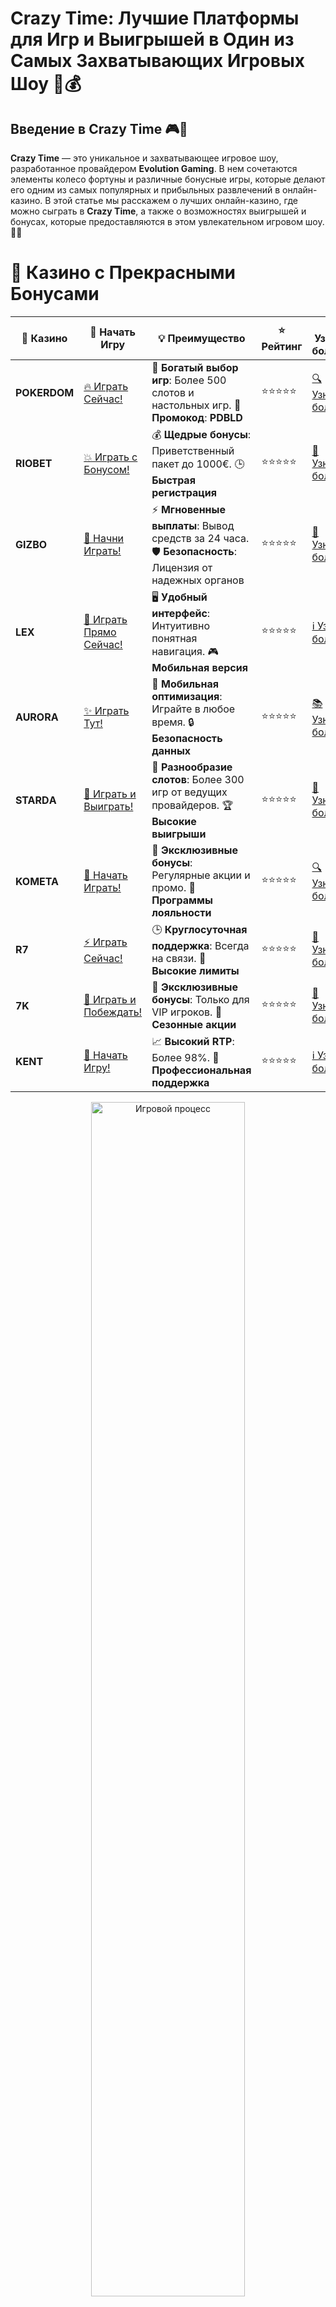 # **Crazy Time: Лучшие Платформы для Игр и Выигрышей в Один из Самых Захватывающих Игровых Шоу 🎰💰**

## Введение в **Crazy Time** 🎮💎

**Crazy Time** — это уникальное и захватывающее игровое шоу, разработанное провайдером **Evolution Gaming**. В нем сочетаются элементы колесо фортуны и различные бонусные игры, которые делают его одним из самых популярных и прибыльных развлечений в онлайн-казино. В этой статье мы расскажем о лучших онлайн-казино, где можно сыграть в **Crazy Time**, а также о возможностях выигрышей и бонусах, которые предоставляются в этом увлекательном игровом шоу. 🚀💸

# 🌟 Казино с Прекрасными Бонусами

| 🎲 **Казино** | 🔗 **Начать Игру** | 💡 **Преимущество** | ⭐ **Рейтинг** | 🔗 **Узнать больше** | 🆕 **Новая информация** |
|--------------|---------------------|---------------------|----------------|----------------------|-------------------------|
| **POKERDOM**  | [🔥 Играть Сейчас!](https://brandplay.link/4k77v2yx) | 🎉 **Богатый выбор игр**: Более 500 слотов и настольных игр. 🎁 **Промокод**: **PDBLD** | ⭐⭐⭐⭐⭐ | [🔍 Узнать больше](https://brandplay.link/4k77v2yx) | 🏆 **Победители турниров** получают эксклюзивные подарки! |
| **RIOBET**    | [💥 Играть с Бонусом!](https://brandplay.link/7xBLTPyj) | 💰 **Щедрые бонусы**: Приветственный пакет до 1000€. 🕒 **Быстрая регистрация** | ⭐⭐⭐⭐⭐ | [📖 Узнать больше](https://brandplay.link/7xBLTPyj) | 💬 **Поддержка 24/7** для комфортной игры в любое время! |
| **GIZBO**     | [🚀 Начни Играть!](https://brandplay.link/bprXw4YV) | ⚡ **Мгновенные выплаты**: Вывод средств за 24 часа. 🛡️ **Безопасность**: Лицензия от надежных органов | ⭐⭐⭐⭐⭐ | [📝 Узнать больше](https://brandplay.link/bprXw4YV) | 🔒 **SSL-шифрование** для максимальной безопасности данных игроков. |
| **LEX**       | [💎 Играть Прямо Сейчас!](https://brandplay.link/zW4hdDFV) | 🖥️ **Удобный интерфейс**: Интуитивно понятная навигация. 🎮 **Мобильная версия** | ⭐⭐⭐⭐⭐ | [ℹ️ Узнать больше](https://brandplay.link/zW4hdDFV) | 📱 **Поддержка всех мобильных устройств** для удобства игры в любом месте. |
| **AURORA**    | [✨ Играть Тут!](https://10trafic-stat2.com/click/668546556bcc6313411604bd/6766/13032/subaccount) | 📱 **Мобильная оптимизация**: Играйте в любое время. 🔒 **Безопасность данных** | ⭐⭐⭐⭐⭐ | [📚 Узнать больше](https://10trafic-stat2.com/click/668546556bcc6313411604bd/6766/13032/subaccount) | 🌍 **Международная лицензия** на деятельность в разных странах. |
| **STARDА**    | [🎉 Играть и Выиграть!](https://brandplay.link/fB7xwRFL) | 🎰 **Разнообразие слотов**: Более 300 игр от ведущих провайдеров. 🏆 **Высокие выигрыши** | ⭐⭐⭐⭐⭐ | [🔎 Узнать больше](https://brandplay.link/fB7xwRFL) | 🎉 **Ежемесячные турниры** с крупными призами! |
| **KOMETA**    | [🎁 Начать Играть!](https://brandplay.link/8ZymQJV8) | 🎁 **Эксклюзивные бонусы**: Регулярные акции и промо. 🔄 **Программы лояльности** | ⭐⭐⭐⭐⭐ | [🔍 Узнать больше](https://brandplay.link/8ZymQJV8) | 🌟 **Персонализированные предложения** для долгосрочных игроков. |
| **R7**        | [⚡ Играть Сейчас!](https://brandplay.link/bMd3Yjsw) | 🕒 **Круглосуточная поддержка**: Всегда на связи. 💸 **Высокие лимиты** | ⭐⭐⭐⭐⭐ | [📖 Узнать больше](https://brandplay.link/bMd3Yjsw) | 🎯 **Рейтинг игроков** для лучших участников. |
| **7K**        | [🎯 Играть и Побеждать!](https://brandplay.link/BvQyFShp) | 🌟 **Эксклюзивные бонусы**: Только для VIP игроков. 🎉 **Сезонные акции** | ⭐⭐⭐⭐⭐ | [📝 Узнать больше](https://brandplay.link/BvQyFShp) | 🥇 **Особые привилегии** для постоянных игроков. |
| **KENT**      | [🔑 Начать Игру!](https://brandplay.link/Fv2WP3js) | 📈 **Высокий RTP**: Более 98%. 💼 **Профессиональная поддержка** | ⭐⭐⭐⭐⭐ | [ℹ️ Узнать больше](https://brandplay.link/Fv2WP3js) | 💬 **Поддержка на нескольких языках** для удобства игроков. |

<div align="center"> <img src="https://i.pinimg.com/originals/1d/b3/25/1db325483acbe642c6d4e6fdd73a4988.gif" alt="Игровой процесс" width="70%"> </div>
---

# 🚀 Быстрые Выигрыши и Поддержка

| 🎲 **Казино** | 🔗 **Начать Игру** | 💡 **Преимущество** | ⭐ **Рейтинг** | 🔗 **Узнать больше** | 🆕 **Новая информация** |
|--------------|---------------------|---------------------|----------------|----------------------|-------------------------|
| **GAMA**      | [🎯 Играть Прямо Сейчас!](https://brandplay.link/j6NMKsDz) | 🔍 **Интуитивный интерфейс**: Легкость использования. 🏅 **Престижные турниры** | ⭐⭐⭐⭐☆ | [🔎 Узнать больше](https://brandplay.link/j6NMKsDz) | 🏆 **Турниры с большими призами** каждый месяц. |
| **ONION**     | [💥 Играть и Выигрывать!](https://brandplay.link/zBGRVpQ9) | 🤑 **Низкие ставки**: Идеально для начинающих. 🔄 **Быстрые выводы** | ⭐⭐⭐⭐☆ | [🔍 Узнать больше](https://brandplay.link/zBGRVpQ9) | 🎮 **Казино для новичков** с простыми правилами. |
| **ЧЕМПИОН**   | [🏅 Играть в Турнире!](https://temon-gter.cfd/go/lRq?p80412p304504pcc44t17455) | 🏅 **Лояльная программа**: Награды за активность. 🎁 **Ежемесячные бонусы** | ⭐⭐⭐⭐☆ | [📖 Узнать больше](https://temon-gter.cfd/go/lRq?p80412p304504pcc44t17455) | 🥇 **Турниры и лояльность** — каждый шаг вознаграждается. |
| **VAVADA**    | [🚀 Играть Без Ожидания!](https://vavadapartner.pro/?promo=ea5c9275-6854-4505-94fc-95ab18221945-linkb2) | 🚀 **Быстрая регистрация**: Начните играть мгновенно. 🔐 **Безопасные транзакции** | ⭐⭐⭐⭐☆ | [📝 Узнать больше](https://vavadapartner.pro/?promo=ea5c9275-6854-4505-94fc-95ab18221945-linkb2) | 🏆 **Программа для новых игроков** с бонусами за регистрацию. |
| **FRIENDS**   | [🎉 Играть и Развлекаться!](https://gofriends.mba/linkb2) | 🤝 **Социальные игры**: Играйте с друзьями. 🌐 **Мультиплатформенность** | ⭐⭐⭐⭐☆ | [ℹ️ Узнать больше](https://gofriends.mba/linkb2) | 🎮 **Играйте с друзьями** и зарабатывайте бонусы за совместные действия. |
| **1WIN**      | [⚡ Играть и Выигрывать!](https://brandplay.link/smXVpBbG) | 🏆 **Спортивные ставки**: Широкий выбор видов спорта. 💵 **Высокие коэффициенты** | ⭐⭐⭐⭐☆ | [📚 Узнать больше](https://brandplay.link/smXVpBbG) | ⚽ **Бонусы на спортивные ставки** для активных игроков. |
| **DRIP**      | [💥 Играть Сразу!](https://drp-ircp01.com/c07e6a3db) | 🌐 **Инновационные игры**: Новейшие игровые технологии. 🛡️ **Высокая безопасность** | ⭐⭐⭐⭐☆ | [🔎 Узнать больше](https://drp-ircp01.com/c07e6a3db) | 🔧 **Инновационные функции** для удобства игры. |
| **JOYCASINO** | [🎰 Играть И Побеждать!](https://rpc30.call2me.pro/?/ru/registration?apkpop=0&partner=p24970p3291217pc98f) | 🎁 **Приятные бонусы**: Ежедневные акции и подарки. 🕹️ **Разнообразие игр** | ⭐⭐⭐⭐☆ | [🔍 Узнать больше](https://rpc30.call2me.pro/?/ru/registration?apkpop=0&partner=p24970p3291217pc98f) | 🎉 **Щедрые фриспины** для новых игроков. |
| **PLAYFORTUNA** | [🔥 Играть С Бонусом!](https://fortunapromo.net/alt/playfortuna/registration?0dc4a9362a71feb7e3f165fb8e766f70) | 🎉 **Регулярные акции**: Бонусы, фриспины и многое другое. 🏅 **Турниры** | ⭐⭐⭐⭐☆ | [📚 Узнать больше](https://fortunapromo.net/alt/playfortuna/registration?0dc4a9362a71feb7e3f165fb8e766f70) | 🎯 **Выгодные предложения** на популярные игры. |
| **SYKAA**     | [💸 Играть Сейчас!](https://s-two-way.com/?source=linkb2&pid=30697) | 💸 **Доступные ставки**: Идеально для новичков. 🎁 **Щедрые бонусы** | ⭐⭐⭐⭐☆ | [🔍 Узнать больше](https://s-two-way.com/?source=linkb2&pid=30697) | 💥 **Акции с большими бонусами** для новичков и опытных игроков. |

<div align="center"> <img src="https://schaeffers-cdn.s3.amazonaws.com/images/default-source/schaeffers-cdn-images/default-images/sectors/bigstock-casino-gambling-concept-with-f-369012793.jpg?sfvrsn=493ad806_4" alt="Игровой процесс" width="70%"> </div>
---

# 💸 Казино с Привлекательными Программами Лояльности

| 🎲 **Казино** | 🔗 **Начать Игру** | 💡 **Преимущество** | ⭐ **Рейтинг** | 🔗 **Узнать больше** | 🆕 **Новая информация** |
|--------------|---------------------|---------------------|----------------|----------------------|-------------------------|
| **KOMETA**    | [🎯 Начни Играть!](https://brandplay.link/8ZymQJV8) | 🎁 **Эксклюзивные бонусы**: Регулярные акции и промо. 🔄 **Программы лояльности** | ⭐⭐⭐⭐⭐ | [🔍 Узнать больше](https://brandplay.link/8ZymQJV8) | 🌟 **Персонализированные предложения** для долгосрочных игроков. |
| **1Xslots**   | [🏅 Играть Прямо Сейчас!](https://brandplay.link/hSB1khtr) | 🎉 **Множество акций**: Еженедельные бонусы и турниры. 🛡️ **Безопасность** | ⭐⭐⭐⭐⭐ | [📚 Узнать больше](https://brandplay.link/hSB1khtr) | 🏅 **Награды за активность**: участники программы лояльности получают специальные привилегии. |
| **R7**        | [🚀 Играть Сейчас!](https://brandplay.link/bMd3Yjsw) | 🕒 **Круглосуточная поддержка**: Всегда на связи. 💸 **Высокие лимиты** | ⭐⭐⭐⭐⭐ | [📖 Узнать больше](https://brandplay.link/bMd3Yjsw) | 💬 **VIP-поддержка** для постоянных игроков с приоритетом. |

<div align="center"> <img src="https://i.pinimg.com/originals/1d/b3/25/1db325483acbe642c6d4e6fdd73a4988.gif" alt="Игровой процесс" width="70%"> </div>
---

---

## Что такое **Crazy Time**? 🧐🎡

**Crazy Time** — это игровой шоу-формат, который включает в себя вращение огромного колеса с числовыми секторами и бонусными играми. Игра привлекает игроков не только интересными ставками, но и возможностью попасть в одни из множества бонусных раундов, таких как **Cash Hunt**, **Coin Flip**, **Pachinko** и **Crazy Time**, где можно выиграть большие денежные призы. Слот сочетает в себе элементы казино и элементы живого шоу, что делает его очень динамичным и увлекательным. 🎰💵

### Основные особенности **Crazy Time** 📝✅

1. **Живое игровое шоу**: В **Crazy Time** есть реальный ведущий, который управляет игровым процессом и общается с игроками.
2. **Уникальные бонусные раунды**: В игре доступны бонусные игры, такие как **Cash Hunt**, **Pachinko**, **Coin Flip** и сам **Crazy Time**, где можно выиграть большие призы.
3. **Высокий RTP**: Слот имеет высокий коэффициент возврата игроку (RTP), что делает его привлекательным для игроков, ищущих большие шансы на выигрыш.
4. **Динамичный и увлекательный процесс**: Игра сочетает в себе элементы колесо фортуны и азартных игр, что делает ее невероятно захватывающей.

---

## Преимущества игры в **Crazy Time** 🏅🎰

### 1. **Высокие шансы на большие выигрыши** 💰✨

В **Crazy Time** игроки могут выиграть большие деньги, попав в бонусные игры, где множители могут значительно увеличить выигрыш. Это делает игру особенно привлекательной для тех, кто хочет испытать удачу и получить крупные выплаты.

### 2. **Уникальные бонусные раунды** 🎯💎

Каждый бонусный раунд в **Crazy Time** предлагает уникальные возможности для выигрыша. В **Cash Hunt** вы выбираете символы, в **Pachinko** падает шарик, а в **Coin Flip** вам предстоит угадать, какая сторона монеты выпадет. В бонусе **Crazy Time** вы можете умножить свой выигрыш в несколько раз.

### 3. **Простота и доступность** 🧐💡

**Crazy Time** легко понять и играть, поскольку правила игры интуитивно понятны. Вы выбираете ставку и ждете, пока колесо не остановится на одном из секторов, дающем вам возможность получить выигрыш или попасть в бонусную игру.

### 4. **Прямое вещание и общение с ведущим** 🎤🌟

В игре участвует живой ведущий, что добавляет элемент интерактивности и делает процесс более увлекательным. Это также помогает создать атмосферу настоящего шоу.

---

## Как выбрать лучшее казино для игры в **Crazy Time**? 🏆🎯

### 1. **Проверка лицензии и репутации** 🏢🌐

Перед тем как начать играть в **Crazy Time**, убедитесь, что казино имеет действующую лицензию от надежного регулятора, например, **Curacao eGaming**, **Malta Gaming Authority** или **UK Gambling Commission**. Лицензированные казино гарантируют честность игры и безопасность ваших средств.

### 2. **Репутация и отзывы игроков** 📝⭐

Проверьте отзывы других игроков о казино. Если у казино положительная репутация и высокие оценки, это означает, что оно предоставляет качественные и честные условия для игры.

### 3. **Условия бонусов и акций** 🎁📜

Изучите условия получения бонусов и акций в казино. Многие онлайн-казино предлагают бонусы для новых игроков, которые могут быть использованы для игры в **Crazy Time**.

### 4. **Методы пополнения и вывода средств** 💳💸

Обратите внимание на методы пополнения и вывода средств. Казино должно предлагать безопасные и удобные способы оплаты, такие как банковские карты, электронные кошельки и криптовалюты.

---

## Где найти **Crazy Time** для игры? 🌐💰

### 1. **Pokerdom** 🏆🎰

- **Лицензия**: Curacao eGaming
- **Особенности**: Приветственные бонусы, живое казино с **Crazy Time** и другими играми.
- **Методы пополнения и вывода**: Банковские карты, электронные кошельки, криптовалюты.

#### Преимущества:
- Легкий доступ к **Crazy Time** и другим живым играм.
- Приветственные бонусы для новых игроков.
- Быстрые и безопасные выплаты.

---

### 2. **Riobet** 🎲💎

- **Лицензия**: Malta Gaming Authority
- **Особенности**: Большой выбор живых игр, включая **Crazy Time**, бонусы на депозит.
- **Методы пополнения и вывода**: Visa, MasterCard, Skrill, Neteller.

#### Преимущества:
- Высокие RTP на играх, включая **Crazy Time**.
- Привлекательные бонусы для новых игроков.
- Простота навигации и быстрая регистрация.

---

### 3. **Gizbo** 💸🎉

- **Лицензия**: UK Gambling Commission
- **Особенности**: Игры с живыми ведущими, включая **Crazy Time**.
- **Методы пополнения и вывода**: Банковские карты, электронные кошельки.

#### Преимущества:
- Множество популярных живых игр с высокими шансами на выигрыш.
- Простота интерфейса и быстрые выплаты.
- Регулярные бонусы и акции для игроков.

---

### 4. **LEX** 🌟🎰

- **Лицензия**: Curacao eGaming
- **Особенности**: Программы лояльности и бонусы для игры в **Crazy Time**.
- **Методы пополнения и вывода**: Visa, MasterCard, Skrill.

#### Преимущества:
- Удобный интерфейс и высокая скорость вывода средств.
- Программы лояльности и бонусы на игры.
- Множество бонусных предложений для **Crazy Time**.

---

### 5. **Aurora** 🏅💎

- **Лицензия**: Malta Gaming Authority
- **Особенности**: Множество бонусов и фриспинов для игры в **Crazy Time**.
- **Методы пополнения и вывода**: PayPal, Visa, MasterCard.

#### Преимущества:
- Регулярные акции и турниры с возможностью выиграть реальные деньги.
- Простой интерфейс и широкий выбор игр.
- Высокие RTP на **Crazy Time** и других играх.

---

### 6. **Starda** ✨🎰

- **Лицензия**: Curacao eGaming
- **Особенности**: Множество бонусных предложений и поддержка криптовалют.
- **Методы пополнения и вывода**: Электронные кошельки, криптовалюты.

#### Преимущества:
- Множество бонусов для новичков и постоянных игроков.
- Быстрая обработка выплат.
- Высокие лимиты на депозиты и выводы.

---

### 7. **Kometa** 🚀🎮

- **Лицензия**: Malta Gaming Authority
- **Особенности**: Привлекательные бонусы и фриспины для новых игроков.
- **Методы пополнения и вывода**: Visa, MasterCard, Skrill.

#### Преимущества:
- Простота использования и быстрые выплаты.
- Множество бесплатных игр и бонусов.
- Прекрасное качество мобильной версии казино.

---

## Заключение: **Crazy Time** — играйте и выигрывайте на одном из самых популярных живых игровых шоу! 🎉💰

**Crazy Time** — это захватывающее и уникальное игровое шоу с множеством бонусных функций и шансами на большие выигрыши. Выбирайте лучшие казино с доступом к **Crazy Time**, наслаждайтесь игрой и выигрывайте реальные деньги! Пусть удача будет на вашей стороне! 🍀🎰

---

## Часто задаваемые вопросы (FAQ) ❓📚

### 1. Что такое **Crazy Time**? 🎰💸

**Crazy Time** — это живое игровое шоу от **Evolution Gaming**, которое включает вращение колеса фортуны и множество бонусных раундов, таких как **Coin Flip**, **Cash Hunt** и **Pachinko**.

### 2. Как выбрать казино для игры в **Crazy Time**? 🏆🎮

При выборе важно обратить внимание на лицензию казино, репутацию, условия бонусов, разнообразие игр и безопасность транзакций.

### 3. Какие бонусы предлагаются для игры в **Crazy Time**? 🎁🎉

Казино с **Crazy Time** предлагают бонусы за регистрацию, фриспины и другие привилегии для игроков, которые увеличивают шансы на победу.

### 4. Где найти **Crazy Time** для игры? 🌐💸

Вы можете найти **Crazy Time** в онлайн-казино с лицензиями, которые предлагают широкий выбор живых игр и бонусов для игроков.
